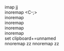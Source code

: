 imap jj <ESC>  
inoremap <C-;> <Esc>  
inoremap <C-h> <Left>  
inoremap <C-j> <Down>  
inoremap <C-k> <Up>  
inoremap <C-l> <Right>  
set clipboard+=unnamed  
nnoremap <C-d> <C-d>zz
nnoremap <C-u> <C-u>zz

